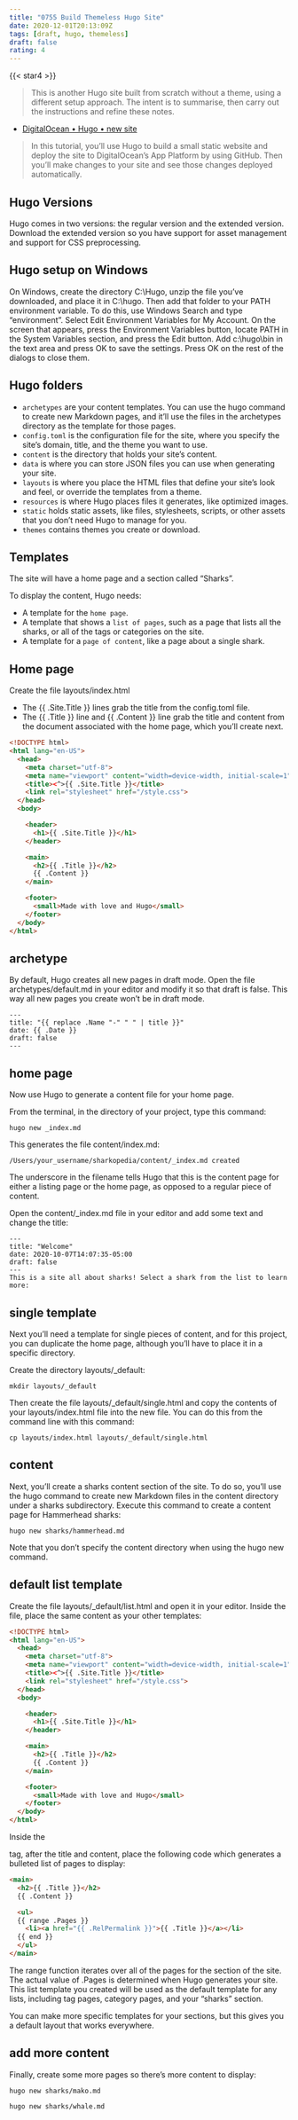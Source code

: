 ```yaml
---
title: "0755 Build Themeless Hugo Site"
date: 2020-12-01T20:13:09Z
tags: [draft, hugo, themeless]
draft: false
rating: 4
---
```

{{< star4 >}}
> This is another Hugo site built from scratch without a theme, using a different setup approach. The intent is to summarise, then carry out the instructions and refine these notes.
* [DigitalOcean &bull; Hugo &bull; new site](https://www.digitalocean.com/community/tutorials/how-to-build-and-deploy-a-hugo-site-to-digitalocean-app-platform)

> In this tutorial, you’ll use Hugo to build a small static website and deploy the site to DigitalOcean’s App Platform by using GitHub. Then you’ll make changes to your site and see those changes deployed automatically.
## Hugo Versions
Hugo comes in two versions: the regular version and the extended version. Download the extended version so you have support for asset management and support for CSS preprocessing.

## Hugo setup on Windows

On Windows, create the directory C:\Hugo, unzip the file you’ve downloaded, and place it in C:\hugo. Then add that folder to your PATH environment variable. To do this, use Windows Search and type “environment”. Select Edit Environment Variables for My Account. On the screen that appears, press the Environment Variables button, locate PATH in the System Variables section, and press the Edit button. Add c:\hugo\bin in the text area and press OK to save the settings. Press OK on the rest of the dialogs to close them.
## Hugo folders
* `archetypes` are your content templates. You can use the hugo command to create new Markdown pages, and it’ll use the files in the archetypes directory as the template for those pages.
* `config.toml` is the configuration file for the site, where you specify the site’s domain, title, and the theme you want to use.
* `content` is the directory that holds your site’s content.
* `data` is where you can store JSON files you can use when generating your site.
* `layouts` is where you place the HTML files that define your site’s look and feel, or override the templates from a theme.
* `resources` is where Hugo places files it generates, like optimized images.
* `static` holds static assets, like files, stylesheets, scripts, or other assets that you don’t need Hugo to manage for you.
* `themes` contains themes you create or download.
## Templates
The site will have a home page and a section called “Sharks”. 

To display the content, Hugo needs:

* A template for the `home page`.
* A template that shows a `list of pages`, such as a page that lists all the sharks, or all of the tags or categories on the site.
* A template for a `page of content`, like a page about a single shark.
## Home page
Create the file layouts/index.html

* The {{ .Site.Title }} lines grab the title from the config.toml file. 
* The {{ .Title }} line and {{ .Content }} line grab the title and content from the document associated with the home page, which you’ll create next.

```html
<!DOCTYPE html>
<html lang="en-US">
  <head>
    <meta charset="utf-8">
    <meta name="viewport" content="width=device-width, initial-scale=1">
    <title><^>{{ .Site.Title }}</title>
    <link rel="stylesheet" href="/style.css">
  </head>
  <body>

    <header>
      <h1>{{ .Site.Title }}</h1>
    </header>

    <main>
      <h2>{{ .Title }}</h2>
      {{ .Content }}
    </main>

    <footer>
      <small>Made with love and Hugo</small>
    </footer>
  </body>
</html>
```
## archetype
By default, Hugo creates all new pages in draft mode. Open the file archetypes/default.md in your editor and modify it so that draft is false. This way all new pages you create won’t be in draft mode.
```
---
title: "{{ replace .Name "-" " " | title }}"
date: {{ .Date }}
draft: false
---
```
## home page
Now use Hugo to generate a content file for your home page. 

From the terminal, in the directory of your project, type this command:

`hugo new _index.md`

This generates the file content/index.md:

`/Users/your_username/sharkopedia/content/_index.md created`

The underscore in the filename tells Hugo that this is the content page for either a listing page or the home page, as opposed to a regular piece of content.

Open the content/_index.md file in your editor and add some text and change the title:
```
---
title: "Welcome"
date: 2020-10-07T14:07:35-05:00
draft: false
---
This is a site all about sharks! Select a shark from the list to learn more:
```
## single template
Next you’ll need a template for single pieces of content, and for this project, you can duplicate the home page, although you’ll have to place it in a specific directory.

Create the directory layouts/_default:

`mkdir layouts/_default`

Then create the file layouts/_default/single.html and copy the contents of your layouts/index.html file into the new file. You can do this from the command line with this command:

`cp layouts/index.html layouts/_default/single.html`

## content
Next, you’ll create a sharks content section of the site. To do so, you’ll use the hugo command to create new Markdown files in the content directory under a sharks subdirectory. Execute this command to create a content page for Hammerhead sharks:

`hugo new sharks/hammerhead.md`

Note that you don’t specify the content directory when using the hugo new command.
## default list template
Create the file layouts/_default/list.html and open it in your editor. Inside the file, place the same content as your other templates:
```html
<!DOCTYPE html>
<html lang="en-US">
  <head>
    <meta charset="utf-8">
    <meta name="viewport" content="width=device-width, initial-scale=1">
    <title><^>{{ .Site.Title }}</title>
    <link rel="stylesheet" href="/style.css">
  </head>
  <body>

    <header>
      <h1>{{ .Site.Title }}</h1>
    </header>

    <main>
      <h2>{{ .Title }}</h2>
      {{ .Content }}
    </main>

    <footer>
      <small>Made with love and Hugo</small>
    </footer>
  </body>
</html>
```
Inside the <main> tag, after the title and content, place the following code which generates a bulleted list of pages to display:
```html
<main>
  <h2>{{ .Title }}</h2>
  {{ .Content }}

  <ul>
  {{ range .Pages }}
    <li><a href="{{ .RelPermalink }}">{{ .Title }}</a></li>
  {{ end }}
  </ul>
</main>
```
The range function iterates over all of the pages for the section of the site. The actual value of .Pages is determined when Hugo generates your site. This list template you created will be used as the default template for any lists, including tag pages, category pages, and your “sharks” section. 

You can make more specific templates for your sections, but this gives you a default layout that works everywhere.
## add more content
Finally, create some more pages so there’s more content to display:

`hugo new sharks/mako.md`

`hugo new sharks/whale.md`

